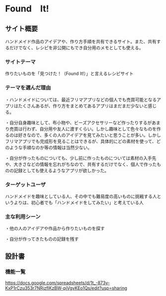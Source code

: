 # Found　It!


## サイト概要
ハンドメイド作品のアイデアや、作り方手順を共有できるサイト。また、共有するだけでなく、レシピを非公開にもでき自分用のメモとしても使える。

### サイトテーマ
作りたいものを「見つけた！（Found It!）」と言えるレシピサイト

### テーマを選んだ理由
・ハンドメイドについては、最近フリマアプリなどの個人でも売買可能となるアプリはたくさんあるが、作り方をまとめてあるアプリはまだまだ少ないと感じる。

・自分自身趣味として、布小物や、ビーズアクセサリーなど作ったりするがあまり売買は行わず、自分用や友人に渡すくらい。しかし趣味として色々なものを作るのは好きなので、多くの人のアイデアを見てみたいと思うことが多い。しかしフリマアプリでも完成形を見ることはできるが、具体的にどの素材を使って、どのような手順なのか等の情報は当然少ない。

・自分が作ったものについても、少し前に作ったものについては素材の入手先や、大きさなどの情報を忘れがちなので、共有するだけでなく、個人で作ったものの記録としても使えるようなアプリが欲しかった。


### ターゲットユーザ
ハンドメイドを趣味としている人、その中でも難易度の高いものに挑戦する人というよりは、初心者でも「ハンドメイドをしてみたい」と考えている人


### 主な利用シーン
・他の人のアイデアや作品から作りたいものを探す

・自分が作ってきたものの記録を残す

## 設計書

### 機能一覧
https://docs.google.com/spreadsheets/d/1t_-873y-KxP1rCzu353r7NRjzflKzBW-pjVgvKEo1Qs/edit?usp=sharing
